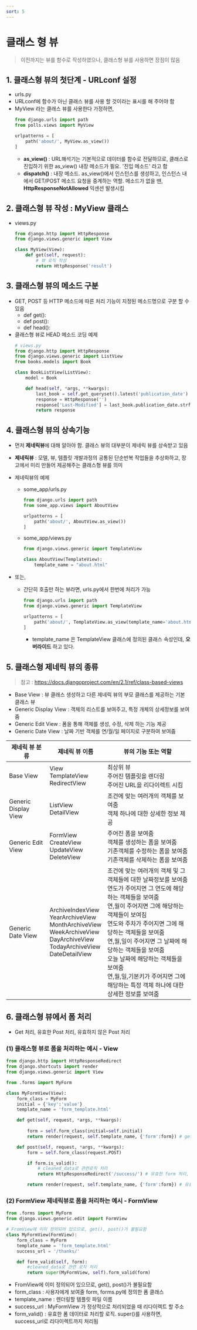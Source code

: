 ```yaml
---
sort: 5
---
```


# 클래스 형 뷰
> 이전까지는 뷰를 함수로 작성하였으나, 클래스형 뷰를 사용하면 장점이 많음       

## 1. 클래스형 뷰의 첫단계 - URLconf 설정
- urls.py
- URLconf에 함수가 아닌 클래스 뷰를 사용 할 것이라는 표시를 해 주어야 함
- MyView 라는 클래스 뷰를 사용한다 가정하면,
    ```python
    from django.urls import path
    from polls.views import MyView

    urlpatterns = [
        path('about/', MyView.as_view())
    ] 
    ```
    + **as_view()** : URL해석기는 기본적으로 데이터를 함수로 전달하므로, 클래스로 진입하기 위한 as_view() 내장 메소드가 필요. '진입 메소드' 라고 함
    + **dispatch()** :  내장 메소드. as_view()에서 인스턴스를 생성하고, 인스턴스 내에서 GET/POST 메소드 요청을 중계하는 역할. 메소드가 없을 땐, **HttpResponseNotAllowed** 익센션 발생시킴

## 2. 클래스형 뷰 작성 : MyView 클래스
- views.py

    ```python
    from django.http import HttpResponse
    from django.views.generic import View

    class MyView(View):
        def get(self, request):
            # 뷰 로직 작성
            return HttpResponse('result')
    ```

## 3. 클래스형 뷰의 메소드 구분
- GET, POST 등 HTTP 메소드에 따른 처리 기능이 지정된 메소드명으로 구분 할 수 있음
    + def get():
    + def post():
    + def head():
- 클래스형 뷰로 HEAD 메소드 코딩 예제
    ```python
    # views.py
    from django.http import HttpResponse
    from django.views.generic import ListView
    from books.models import Book

    class BookListView(ListView):
        model = Book

        def head(self, *args, **kwargs):
            last_book = self.get_queryset().latest('publication_date')
            response = HttpResponse('')
            response['Last-Modified'] = last_book.publication_date.strftime('%a, %d %b %Y %H:%M:%S GMT')
            return response
    ```

## 4. 클래스형 뷰의 상속기능
- 먼저 **제네릭뷰**에 대해 알아야 함. 클래스 뷰의 대부분이 제네릭 뷰를 상속받고 있음
- **제네릭뷰** : 모델, 뷰, 템플릿 개발과정의 공통된 단순반복 작업들을 추상화하고, 장고에서 미리 만들어 제공해주는 클래스형 뷰를 의미

- 제네릭뷰의 예제
    + some_app/urls.py
        ```python
        from django.urls import path
        from some_app.views import AboutView

        urlpatterns = [
            path('about/', AboutView.as_view())
        ]
        ```
    + some_app/views.py
        ```python
        from django.views.generic import TemplateView

        class AboutView(TemplateView):
            template_name = "about.html"
        ```    

- 또는,
    + 간단히 호출만 하는 뷰라면, urls.py에서 한번에 처리가 가능
        ```python
        from django.urls import path
        from django.views.generic import TemplateView

        urlpatterns = [
            path('about/', TemplateView.as_view(template_name='about.html'))
        ]
        ```
        - template_name 은 TemplateView 클래스에 정의된 클래스 속성인데, **오버라이드** 하고 있다.

## 5. 클래스형 제네릭 뷰의 종류
> 참고 : <https://docs.djangoproject.com/en/2.1/ref/class-based-views>
- Base View : 뷰 클래스 생성하고 다른 제네릭 뷰의 부모 클래스를 제공하는 기본 클래스 뷰
- Generic Display View : 객체의 리스트를 보여주고, 특정 개체의 상세정보를 보여줌
- Generic Edit View : 폼을 통해 객체를 생성, 수정, 삭제 하는 기능 제공
- Generic Date View : 날짜 기반 객체를 연/월/일 페이지로 구분하여 보여줌

|제네릭 뷰 분류 |제네릭 뷰 이름 |뷰의 기능 또는 역할    |
|---------------|---------------|-----------------------|
|Base View      |View<br>TemplateView<br>RedirectView       |최상위 뷰<br>주어진 템플릿을 렌더링<br>주어진 URL을 리다이렉트 시킴              |
|Generic Display View   |ListView<br>DetailView     |조건에 맞는 여러개의 객체를 보여줌<br>객체 하나에 대한 상세한 정보 제공        |
|Generic Edit View      |FormView<br>CreateView<br>UpdateView<br>DeleteView     |주어진 폼을 보여줌<br>객체를 생성하는 폼을 보여줌<br>기존객체를 수정하는 폼을 보여줌<br>기존객체를 삭제하는 폼을 보여줌        |
|Generic Date View  |ArchiveIndexView<br>YearArchiveView<br>MonthArchiveView<br>WeekArchiveView<br>DayArchiveView<br>TodayArchiveView<br>DateDetailView |조건에 맞는 여러개의 객체 및  그 객체들에 대한 날짜정보를 보여줌<br>연도가 주어지면 그 연도에 해당하는 객체들을 보여줌<br>연,월이 주어지면 그에 해당하는 객체들이 보여짐<br>연도와 주차가 주어지면 그에 해당하는 객체들을 보여줌<br>연,월,일이 주어지면 그 날짜에 해당하는 객체들을 보여줌<br>오늘 날짜에 해당하는 객체들을 보여줌<br>연,월,일,기본키가 주어지면 그에 해당하는 특정 객체 하나에 대한 상세한 정보를 보여줌  |

## 6. 클래스형 뷰에서 폼 처리
- Get 처리, 유효한 Post 처리, 유효하지 않은 Post 처리

### (1) 클래스형 뷰로 폼을 처리하는 예시 - View 
    
```python
from django.http import HttpResponseRedirect
from django.shortcuts import render
from django.views.generic import View

from .forms import MyForm

class MyFormView(View):
    form_class = MyForm
    initial = {'key':'value'}
    template_name = 'form_template.html'

    def get(self, request, *args, **kwargs):
        
        form = self.form_class(initial=self.initial)
        return render(request, self.template_name, {'form':form}) # get 방식 요청은, 비어있는 form 제공

    def post(self, request, *args, **kwargs):
        form = self.form_class(request.POST)

        if form.is_valid():
            # cleaned_data로 관련로직 처리
            return HttpResponseRedirect('/success/') # 유효한 form 처리, 성공적으로 리다이렉트

        return render(request, self.template_name, {'form':form}) # 유효하지 않은 form 처리, 이전에 입력했던 값들을 그대로 template 에 보여줌

```

### (2) FormView 제네릭뷰로 폼을 처리하는 예시 - FormView
   
```python
from .forms import MyForm
from django.views.generic.edit import FormView

# FromView에 이미 정의되어 있으므로, get(), post()가 불필요함
class MyFormView(FormView):
    form_class = MyForm
    template_name = 'form_template.html'
    success_url = '/thanks/'

    def form_valid(self, form):
        #cleaned_data로 관련 로직 처리
        return super(MyFormView, self).form_valid(form)
```

- FromView에 이미 정의되어 있으므로, get(), post()가 불필요함
- form_class : 사용자에게 보여줄 form, forms.py에 정의한 폼 클래스
- template_name : 렌더링할 템플릿 파일 이름
- success_url : MyFormView 가 정상적으로 처리되었을 때 리다이렉트 할 주소
- form_valid() : 유효한 폼 데이터로 처리할 로직. super()를 사용하면, success_url로 리다이렉트까지 처리됨
